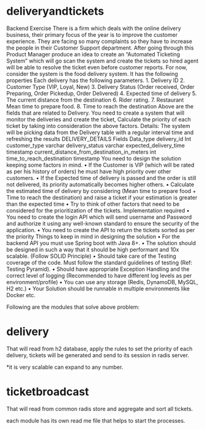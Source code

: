 # deliveryandtickets
Backend Exercise There is a firm which deals with the online delivery business, their primary focus of the year is to improve the customer experience. They are facing so many complaints so they have to increase the people in their Customer Support department. After going through this Product Manager produce an idea to create an “Automated Ticketing System” which will go scan the system and create the tickets so hired agent will be able to resolve the ticket even before customer reports. For now, consider the system is the food delivery system. It has the following properties Each delivery has the following parameters. 1. Delivery ID 2. Customer Type (VIP, Loyal, New) 3. Delivery Status (Order received, Order Preparing, Order Pickedup, Order Delivered) 4. Expected time of delivery 5. The current distance from the destination 6. Rider rating. 7. Restaurant Mean time to prepare food. 8. Time to reach the destination Above are the fields that are related to Delivery. You need to create a system that will monitor the deliveries and create the ticket, Calculate the priority of each ticket by taking into consideration the above factors. Details: The system will be picking data from the Delivery table with a regular interval time and refreshing the results DELIVERY_DETAILS Fields Data_type delivery_id Int customer_type varchar delivery_status varchar expected_delivery_time timestamp current_distance_from_destination_in_meters int time_to_reach_destination timestamp You need to design the solution keeping some factors in mind. • If the Customer is VIP (which will be rated as per his history of orders) he must have high priority over other customers. • If the Expected time of delivery is passed and the order is still not delivered, its priority automatically becomes higher others. • Calculate the estimated time of delivery by considering (Mean time to prepare food + Time to reach the destination) and raise a ticket if your estimation is greater than the expected time • Try to think of other factors that need to be considered for the prioritization of the tickets. Implementation required • You need to create the login API which will send username and Password and authorize it using any well-known standard to ensure the security of the application. • You need to create the API to return the tickets sorted as per the priority Things to keep in mind in designing the solution • For the backend API you must use Spring boot with Java 8+. • The solution should be designed in such a way that it should be high performant and 10x scalable. (Follow SOLID Principle) • Should take care of the Testing coverage of the code. Must follow the standard guidelines of testing (Ref: Testing Pyramid). • Should have appropriate Exception Handling and the correct level of logging (Recommended to have different log levels as per environment/profile) • You can use any storage (Redis, DynamoDB, MySQL, H2 etc.) • Your Solution should be runnable in multiple environments like Docker etc.

Following are the modules that solve above problem:

delivery
========

That will read from h2 database, apply the rules to set the priority of each delivery, tickets will be generated and send to its session in radis server.

*it is very scalable can expand to any number.

ticketbroadcast
==============
That will read from common radis store and aggregate and sort all tickets.

each module has its own read me file that helps to start the processes.
